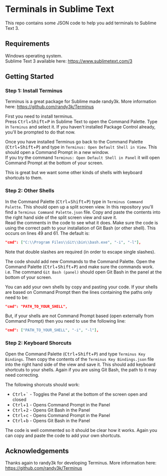 # Terminals in Sublime Text
This repo contains some JSON code to help you add terminals to Sublime Text 3.

## Requirements
Windows operating system.  
Sublime Text 3 available here: https://www.sublimetext.com/3

## Getting Started

### Step 1: Install Terminus
Terminus is a great package for Sublime made randy3k. More information here: https://github.com/randy3k/Terminus  
  
First you need to install terminus.  
Press <kbd>Ctrl</kbd>+<kbd>Shift</kbd>+<kbd>P</kbd> in Sublime Text to open the Command Palette. Type in `Terminus` and select it. If you haven't installed Package Control already, you'll be prompted to do that now.  

Once you have installed Terminus go back to the Command Palette (<kbd>Ctrl</kbd>+<kbd>Shift</kbd>+<kbd>P</kbd>) and type in `Terminus: Open Default Shell in View`. This should open a Command Prompt in a new window.  
If you try the command `Terminus: Open Default Shell in Panel` it will open Command Prompt at the bottom of your screen.  
  
This is great but we want some other kinds of shells with keyboard shortcuts to them.

### Step 2: Other Shells
In the Command Palette (<kbd>Ctrl</kbd>+<kbd>Shift</kbd>+<kbd>P</kbd>) type in `Terminus Command Palette`. This should open up a split screen view. In this repository you'll find a `Terminus Command Palette.json` file. Copy and paste the contents into the right hand side of the split screen view and save it.  
Read the comments in the code to see what it does. Make sure the code is using the correct path to your installation of Git Bash (or other shell). This occurs on lines 49 and 61. The default is:  
```json
"cmd": ["C:\\Program Files\\Git\\bin\\bash.exe", "-i", "-l"],
```
Note that double slashes are required (in order to escape single slashes).  
  
The code should add new Commands to the Command Palette. Open the Command Palette (<kbd>Ctrl</kbd>+<kbd>Shift</kbd>+<kbd>P</kbd>) and make sure the commands work.  
i.e. The command `Git Bash (panel)` should open Git Bash in the panel at the bottom of your screen.  
  
You can add your own shells by copy and pasting your code. If your shells are based on Command Prompt then the lines containing the paths only need to be:  
```json
"cmd": "PATH_TO_YOUR_SHELL",
```
But, if your shells are not Command Prompt based (open externally from Command Prompt) then you need to use the following line:  
```json
"cmd": ["PATH_TO_YOUR_SHELL", "-i", "-l"],
```

### Step 2: Keyboard Shorcuts
Open the Command Palette (<kbd>Ctrl</kbd>+<kbd>Shift</kbd>+<kbd>P</kbd>) and type `Terminus Key Bindings`. Then copy the contents of the `Terminus Key Bindings.json` file into the right hand side of the view and save it. This should add keyboard shortcuts to your shells. Again if you are using Git Bash, the path to it may need correcting.  
  
The following shorcuts should work:
* <kbd>Ctrl</kbd>+<kbd>\`</kbd> - Toggles the Panel at the bottom of the screen open and closed
* <kbd>Ctrl</kbd>+<kbd>1</kbd> - Opens Command Prompt in the Panel
* <kbd>Ctrl</kbd>+<kbd>2</kbd> - Opens Git Bash in the Panel
* <kbd>Ctrl</kbd>+<kbd>c</kbd> - Opens Command Prompt in the Panel
* <kbd>Ctrl</kbd>+<kbd>b</kbd> - Opens Git Bash in the Panel  
  
The code is well commented so it should be clear how it works. Again you can copy and paste the code to add your own shortcuts.  
  
## Acknowledgements
Thanks again to randy3k for developing Terminus. More information here: https://github.com/randy3k/Terminus 
